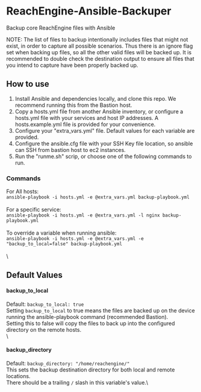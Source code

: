 # ReachEngine-Ansible-Backuper
Backup core ReachEngine files with Ansible

NOTE: The list of files to backup intentionally includes files that might not exist, in order to capture all possible scenarios.  Thus there is an ignore flag set when backing up files, so all the other valid files will be backed up.  It is recommended to double check the destination output to ensure all files that you intend to capture have been properly backed up.

## How to use
1. Install Ansible and dependencies locally, and clone this repo.  We recommend running this from the Bastion host.
2. Copy a hosts.yml file from another Ansible inventory, or configure a hosts.yml file with your services and host IP addresses.  A hosts.example.yml file is provided for your convenience. 
3. Configure your "extra_vars.yml" file.  Default values for each variable are provided.  
3. Configure the ansible.cfg file with your SSH Key file location, so ansible can SSH from bastion host to ec2 instances. 
3. Run the "runme.sh" scrip, or choose one of the following commands to run. 

### Commands
For All hosts:\
`ansible-playbook -i hosts.yml -e @extra_vars.yml backup-playbook.yml`\
\
For a specific service:\
`ansible-playbook -i hosts.yml -e @extra_vars.yml -l nginx backup-playbook.yml`\
\
To override a variable when running ansible:\
`ansible-playbook -i hosts.yml -e @extra_vars.yml -e "backup_to_local=false" backup-playbook.yml`\
\
\
## Default Values
#### backup_to_local
Default: `backup_to_local: true`\
Setting `backup_to_local` to true means the files are backed up on the device running the ansible-playbook command (recommended Bastion).\
Setting this to false will copy the files to back up into the configured directory on the remote hosts.\
\
#### backup_directory
Default: `backup_directory: "/home/reachengine/"`\
This sets the backup destination directory for both local and remote locations.\
There should be a trailing `/` slash in this variable's value.\
